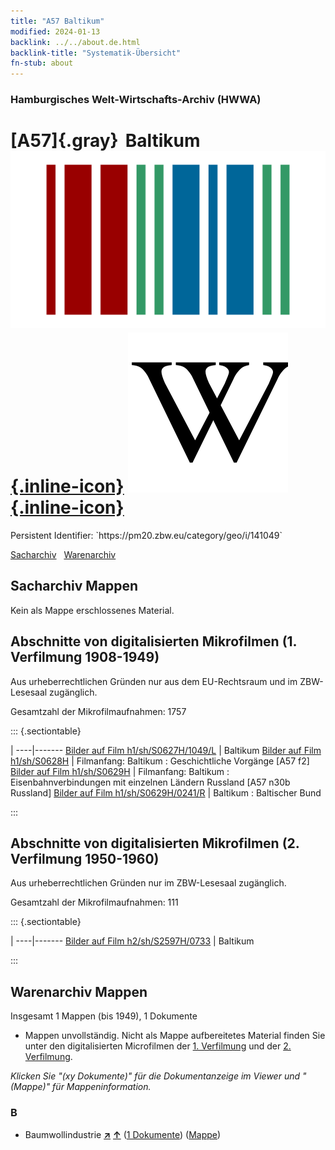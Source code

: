 ```yaml
---
title: "A57 Baltikum"
modified: 2024-01-13
backlink: ../../about.de.html
backlink-title: "Systematik-Übersicht"
fn-stub: about
---
```


### Hamburgisches Welt-Wirtschafts-Archiv (HWWA)

# [A57]{.gray}&#8201; Baltikum &#160; [![Wikidata](/images/Wikidata-logo.svg "Wikidata"){.inline-icon}](http://www.wikidata.org/entity/Q39731) [![Wikipedia](/images/Wikipedia-W.svg "Wikipedia"){.inline-icon}](https://de.wikipedia.org/wiki/Baltische_Staaten)

<div class="hint">Persistent Identifier: `https://pm20.zbw.eu/category/geo/i/141049`</div>




[Sacharchiv](#sacharchiv-mappen) &#160; [Warenarchiv](#warenarchiv-mappen)





## Sacharchiv Mappen








Kein als Mappe erschlossenes Material.



<a id="filmsections" />

## Abschnitte von digitalisierten Mikrofilmen (1. Verfilmung 1908-1949)

<p>Aus urheberrechtlichen Gründen nur aus dem EU-Rechtsraum und im ZBW-Lesesaal zugänglich.</p>


<p>Gesamtzahl der Mikrofilmaufnahmen: 1757</p>





::: {.sectiontable}

 | 
----|-------
<a class="btn" href="https://pm20.zbw.eu/film/h1/sh/S0627H/1049/L" rel="nofollow">Bilder auf Film h1/sh/S0627H/1049/L</a> | Baltikum
<a class="btn" href="https://pm20.zbw.eu/film/h1/sh/S0628H" rel="nofollow">Bilder auf Film h1/sh/S0628H</a> | Filmanfang: Baltikum : Geschichtliche Vorgänge [A57 f2]
<a class="btn" href="https://pm20.zbw.eu/film/h1/sh/S0629H" rel="nofollow">Bilder auf Film h1/sh/S0629H</a> | Filmanfang: Baltikum : Eisenbahnverbindungen mit einzelnen Ländern Russland [A57 n30b Russland]
<a class="btn" href="https://pm20.zbw.eu/film/h1/sh/S0629H/0241/R" rel="nofollow">Bilder auf Film h1/sh/S0629H/0241/R</a> | Baltikum : Baltischer Bund


:::




## Abschnitte von digitalisierten Mikrofilmen (2. Verfilmung 1950-1960)

<p>Aus urheberrechtlichen Gründen nur im ZBW-Lesesaal zugänglich.</p>


<p>Gesamtzahl der Mikrofilmaufnahmen: 111</p>





::: {.sectiontable}

 | 
----|-------
<a class="btn" href="https://pm20.zbw.eu/film/h2/sh/S2597H/0733" rel="nofollow">Bilder auf Film h2/sh/S2597H/0733</a> | Baltikum


:::














## Warenarchiv Mappen










Insgesamt 1 Mappen (bis 1949), 1 Dokumente
- Mappen unvollständig.  Nicht als Mappe aufbereitetes Material finden Sie
unter den digitalisierten Microfilmen der [1. Verfilmung](/film/h1_wa.de.html)
und der [2. Verfilmung](/film/h2_wa.de.html).

_Klicken Sie "(xy Dokumente)" für die Dokumentanzeige im Viewer und "(Mappe)" für Mappeninformation._




### B

- Baumwollindustrie [**&nearr;**](../../../ware/i/142091/about.de.html "Baumwollindustrie (XXX in der ganzen Welt)") [**&uarr;**](../../../ware/about.de.html#PID19-Bw01 "Warensystematik") (<a href="https://pm20.zbw.eu/iiifview/folder/wa/142091,141049" title="über: Baumwollindustrie : Baltikum" target="_blank">1 Dokumente</a>) ([Mappe](../../../../folder/wa/1420xx/142091/1410xx/141049/about.de.html))




